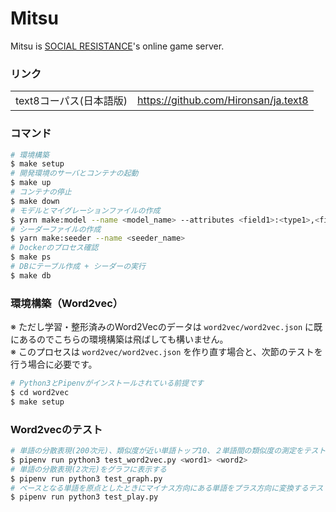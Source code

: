 # Mitsu

Mitsu is [SOCIAL RESISTANCE](https://github.com/uyupun/social-resistance)'s online game server.

### リンク

|||
|:--|:--|
|text8コーパス(日本語版)|https://github.com/Hironsan/ja.text8|

### コマンド

```bash
# 環境構築
$ make setup
# 開発環境のサーバとコンテナの起動
$ make up
# コンテナの停止
$ make down
# モデルとマイグレーションファイルの作成
$ yarn make:model --name <model_name> --attributes <field1>:<type1>,<field2>:<type2>,...
# シーダーファイルの作成
$ yarn make:seeder --name <seeder_name>
# Dockerのプロセス確認
$ make ps
# DBにテーブル作成 + シーダーの実行
$ make db
```

### 環境構築（Word2vec）

※ ただし学習・整形済みのWord2Vecのデータは `word2vec/word2vec.json` に既にあるのでこちらの環境構築は飛ばしても構いません。  
※ このプロセスは `word2vec/word2vec.json` を作り直す場合と、次節のテストを行う場合に必要です。

```bash
# Python3とPipenvがインストールされている前提です
$ cd word2vec
$ make setup
```

### Word2vecのテスト

```bash
# 単語の分散表現(200次元)、類似度が近い単語トップ10、２単語間の類似度の測定をテストできます
$ pipenv run python3 test_word2vec.py <word1> <word2>
# 単語の分散表現(2次元)をグラフに表示する
$ pipenv run python3 test_graph.py
# ベースとなる単語を原点としたときにマイナス方向にある単語をプラス方向に変換するテスト
$ pipenv run python3 test_play.py
```

